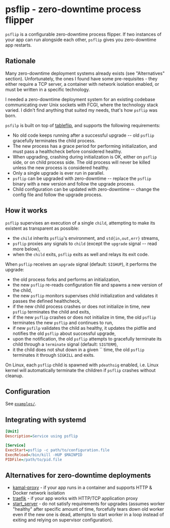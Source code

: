 # psflip - zero-downtime process flipper

`psflip` is a configurable zero-downtime process flipper. If two instances of your app can run alongside each other, `psflip` gives you zero-downtime app restarts.

## Rationale

Many zero-downtime deployment systems already exists (see "Alternatives" section). Unfortunately, the ones I found have some pre-requisites - they either require a TCP server, a container with network isolation enabled, or must be written in a specific technology.

I needed a zero-downtime deployment system for an existing codebase communicating over Unix sockets with FCGI, where the technology stack varied. I didn't find anything that suited my needs, that's how `psflip` was born.

`psfilp` is built on top of [tableflip](https://github.com/cloudflare/tableflip), and supports the following requirements:

* No old code keeps running after a successful upgrade -- old `psflip` gracefully terminates the child process.
* The new process has a grace period for performing initialization, and must pass a healthcheck before considered healthy.
* When upgrading, crashing during initialization is OK, either on `psflip` side, or on child process side. The old process will never be killed unless the new process is considered healthy.
* Only a single upgrade is ever run in parallel.
* `psflip` can be upgraded with zero-downtime -- replace the `psflip` binary with a new version and follow the upgrade process.
* Child configuration can be updated with zero-downtime -- change the config file and follow the upgrade process.

## How it works

`psflip` supervises an execution of a single `child`, attempting to make its existent as transparent as possible:

* the `child` inherits `psflip`'s environment, and `std{in,out,err}` streams,
* `psflip` proxies any signals to `child` (except the `upgrade` signal -- read more below),
* when the `child` exits, `psflip` exits as well and relays its exit code.

When `psflip` receives an `upgrade` signal (default: `SIGHUP`), it performs the upgrade:

* the old process forks and performs an initialization,
* the new `psflip` re-reads configuration file and spawns a new version of the child,
* the new `psflip` monitors supervises child initialization and validates it passes the defined healthcheck,
* if the new child process crashes or does not initialize in time, new `psflip` terminates the child and exits,
* if the new `psflip` crashes or does not initialize in time, the old `psflip` terminates the new `psflip` and continues to run,
* if new `psfilp` validates the child as healthy, it updates the pidfile and notifies the old `psflip` about successful upgrade,
* upon the notification, the old `psflip` attempts to gracefully terminate its child through a `terminate` signal (default: `SIGTERM`),
* it the child does not shut down in a given `` time, the old `psflip` terminates it through `SIGKILL` and exits.

On Linux, each `psflip` child is spawned with `pdeathsig` enabled, i.e. Linux kernel will automatically terminate the children if `psflip` crashes without cleanup.

## Configuration

See [`examples/`](https://github.com/mwek/psflip/tree/main/examples).

## Integrating with systemd

```ini
[Unit]
Description=Service using psflip

[Service]
ExecStart=psflip -c path/to/configuration.file
ExecReload=/bin/kill -HUP $MAINPID
PIDFile=/path/to/pid.file
```

## Alternatives for zero-downtime deployments

* [kamal-proxy](https://github.com/basecamp/kamal-proxy) - if your app runs in a container and supports HTTP & Docker network isolation
* [traefik](https://doc.traefik.io/traefik/) - if your app works with HTTP/TCP application proxy
* [start_server](https://metacpan.org/dist/Server-Starter/view/script/start_server) - do not satisfy requirements for upgrades (assumes worker "healthy" after specific amount of time, forcefully tears down old worker even if the new one is dead, attempts to start worker in a loop instead of exiting and relying on supervisor configuration).
